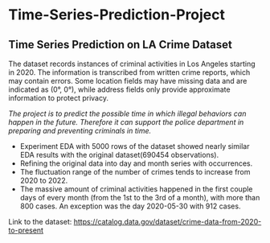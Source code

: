 # Time-Series-Prediction-Project
## Time Series Prediction on LA Crime Dataset

The dataset records instances of criminal activities in Los Angeles starting in 2020. The information is transcribed from written crime reports, which may contain errors. Some location fields may have missing data and are indicated as (0°, 0°), while address fields only provide approximate information to protect privacy. 

*The project is to predict the possible time in which illegal behaviors can happen in the future. Therefore it can support the police department in preparing and preventing criminals in time.*

* Experiment EDA with 5000 rows of the dataset showed nearly similar EDA results with the original dataset(690454 observations).
* Refining the original data into day and month series with occurrences.
* The fluctuation range of the number of crimes tends to increase from 2020 to 2022.
* The massive amount of criminal activities happened in the first couple days of every month (from the 1st to the 3rd of a month), with more than 800 cases. An exception was the day 2020-05-30 with 912 cases.

Link to the dataset: https://catalog.data.gov/dataset/crime-data-from-2020-to-present
